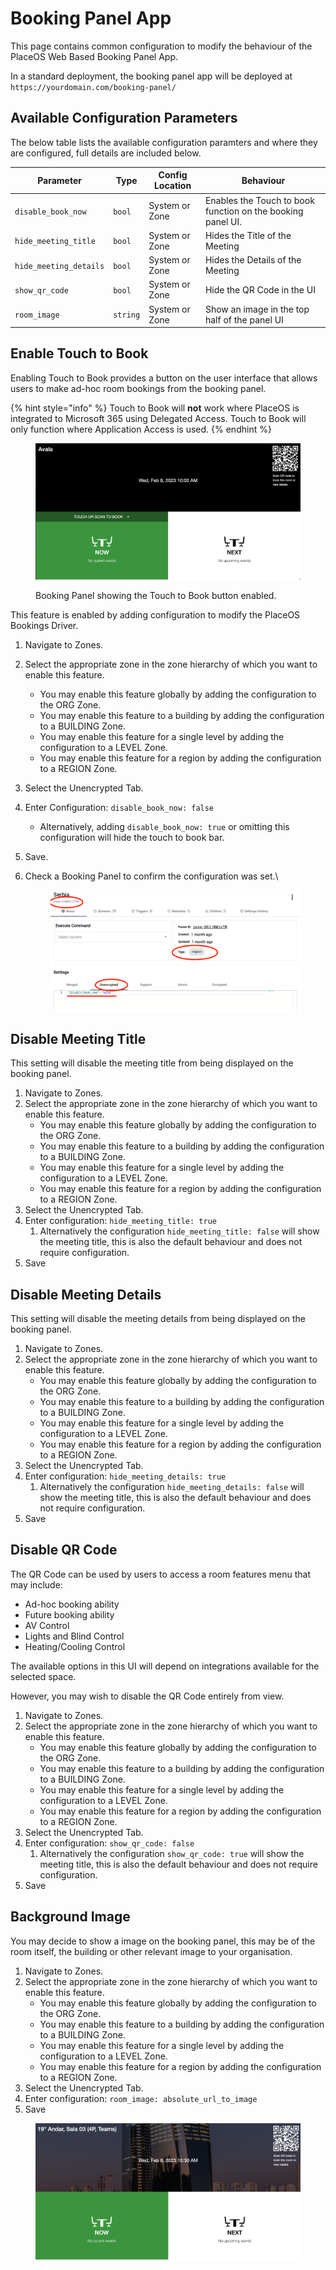 # Booking Panel App

This page contains common configuration to modify the behaviour of the PlaceOS Web Based Booking Panel App.

In a standard deployment, the booking panel app will be deployed at `https://yourdomain.com/booking-panel/`&#x20;

## Available Configuration Parameters

The below table lists the available configuration paramters and where they are configured, full details are included below.

| Parameter              | Type     | Config Location | Behaviour                                                   |
| ---------------------- | -------- | --------------- | ----------------------------------------------------------- |
| `disable_book_now`     | `bool`   | System or Zone  | Enables the Touch to book function on the booking panel UI. |
| `hide_meeting_title`   | `bool`   | System or Zone  | Hides the Title of the Meeting                              |
| `hide_meeting_details` | `bool`   | System or Zone  | Hides the Details of the Meeting                            |
| `show_qr_code`         | `bool`   | System or Zone  | Hide the QR Code in the UI                                  |
| `room_image`           | `string` | System or Zone  | Show an image in the top half of the panel UI               |

## Enable Touch to Book

Enabling Touch to Book provides a button on the user interface that allows users to make ad-hoc room bookings from the booking panel.

{% hint style="info" %}
Touch to Book will **not** work where PlaceOS is integrated to Microsoft 365 using Delegated Access. Touch to Book will only function where Application Access is used.
{% endhint %}

<figure><img src="../../.gitbook/assets/image (2) (4).png" alt=""><figcaption><p>Booking Panel showing the Touch to Book button enabled.</p></figcaption></figure>

This feature is enabled by adding configuration to modify the PlaceOS Bookings Driver.

1. Navigate to Zones.
2. Select the appropriate zone in the zone hierarchy of which you want to enable this feature.
   * You may enable this feature globally by adding the configuration to the ORG Zone.
   * You may enable this feature to a building by adding the configuration to a BUILDING Zone.
   * You may enable this feature for a single level by adding the configuration to a LEVEL Zone.
   * You may enable this feature for a region by adding the configuration to a REGION Zone.
3. Select the Unencrypted Tab.
4. Enter Configuration: `disable_book_now: false`
   * Alternatively, adding `disable_book_now: true` or omitting this configuration will hide the touch to book bar.
5. Save.
6.  Check a Booking Panel to confirm the configuration was set.\


    <figure><img src="../../.gitbook/assets/image (3).png" alt=""><figcaption></figcaption></figure>

## Disable Meeting Title

This setting will disable the meeting title from being displayed on the booking panel.

1. Navigate to Zones.
2. Select the appropriate zone in the zone hierarchy of which you want to enable this feature.
   * You may enable this feature globally by adding the configuration to the ORG Zone.
   * You may enable this feature to a building by adding the configuration to a BUILDING Zone.
   * You may enable this feature for a single level by adding the configuration to a LEVEL Zone.
   * You may enable this feature for a region by adding the configuration to a REGION Zone.
3. Select the Unencrypted Tab.
4. Enter configuration: `hide_meeting_title: true`
   1. Alternatively the configuration `hide_meeting_title: false` will show the meeting title, this is also the default behaviour and does not require configuration.
5. Save

## Disable Meeting Details

This setting will disable the meeting details from being displayed on the booking panel.

1. Navigate to Zones.
2. Select the appropriate zone in the zone hierarchy of which you want to enable this feature.
   * You may enable this feature globally by adding the configuration to the ORG Zone.
   * You may enable this feature to a building by adding the configuration to a BUILDING Zone.
   * You may enable this feature for a single level by adding the configuration to a LEVEL Zone.
   * You may enable this feature for a region by adding the configuration to a REGION Zone.
3. Select the Unencrypted Tab.
4. Enter configuration: `hide_meeting_details: true`
   1. Alternatively the configuration `hide_meeting_details: false` will show the meeting title, this is also the default behaviour and does not require configuration.
5. Save

## Disable QR Code

The QR Code can be used by users to access a room features menu that may include:

* Ad-hoc booking ability
* Future booking ability
* AV Control
* Lights and Blind Control
* Heating/Cooling Control

The available options in this UI will depend on integrations available for the selected space.

However, you may wish to disable the QR Code entirely from view.

1. Navigate to Zones.
2. Select the appropriate zone in the zone hierarchy of which you want to enable this feature.
   * You may enable this feature globally by adding the configuration to the ORG Zone.
   * You may enable this feature to a building by adding the configuration to a BUILDING Zone.
   * You may enable this feature for a single level by adding the configuration to a LEVEL Zone.
   * You may enable this feature for a region by adding the configuration to a REGION Zone.
3. Select the Unencrypted Tab.
4. Enter configuration: `show_qr_code: false`
   1. Alternatively the configuration `show_qr_code: true` will show the meeting title, this is also the default behaviour and does not require configuration.
5. Save

## Background Image

You may decide to show a image on the booking panel, this may be of the room itself, the building or other relevant image to your organisation.

1. Navigate to Zones.
2. Select the appropriate zone in the zone hierarchy of which you want to enable this feature.
   * You may enable this feature globally by adding the configuration to the ORG Zone.
   * You may enable this feature to a building by adding the configuration to a BUILDING Zone.
   * You may enable this feature for a single level by adding the configuration to a LEVEL Zone.
   * You may enable this feature for a region by adding the configuration to a REGION Zone.
3. Select the Unencrypted Tab.
4. Enter configuration: `room_image: absolute_url_to_image`
5. Save

<figure><img src="../../.gitbook/assets/image (1) (1).png" alt=""><figcaption></figcaption></figure>
